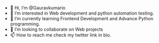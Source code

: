 - 👋 Hi, I’m @Gauravkumario
- 👀 I’m interested in Web development and python automation testing.
- 🌱 I’m currently learning Frontend Development and Advance Python programming.
- 💞️ I’m looking to collaborate on Web projects
- 📫 How to reach me check my twitter link in bio.

<!---
Gauravkumario/Gauravkumario is a ✨ special ✨ repository because its `README.md` (this file) appears on your GitHub profile.
You can click the Preview link to take a look at your changes.
--->
